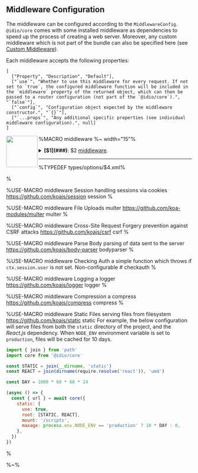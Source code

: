 ## Middleware Configuration

The middleware can be configured according to the `MiddlewareConfig`. `@idio/core` comes with some installed middleware as dependencies to speed up the process of creating a web server. Moreover, any custom middleware which is not part of the bundle can also be specified here (see [Custom Middleware](#custom-middleware)).

Each middleware accepts the following properties:

```table
[
  ["Property", "Description", "Default"],
  ["`use`", "Whether to use this middleware for every request. If not set to `true`, the configured middleware function will be included in the `middleware` property of the returned object, which can then be passed to a router configuration (not part of the `@idio/core`).", "`false`"],
  ["`config`", "Configuration object expected by the middleware constructor.", "`{}`"],
  ["`...props`", "Any additional specific properties (see individual middleware configuration).", null]
]
```


%MACRO middleware
%~ width="15"%
<img src="images/$4.svg" align="left" width="85">
<details>
<summary><strong>[$1](###)</strong>: $2 <a href="$3">middleware</a>.
<hr/>

%TYPEDEF types/options/$4.xml%
</summary>

%TYPEDEF types/config/$4.xml%

$5
</details>
%

%USE-MACRO middleware
<data>Session</data>
<data>handling sessions via cookies</data>
<data>https://github.com/koajs/session</data>
<data>session</data>
<data/>
%

%USE-MACRO middleware
<data>File Uploads</data>
<data>multer</data>
<data>https://github.com/koa-modules/multer</data>
<data>multer</data>
<data/>
%

%USE-MACRO middleware
<data>Cross-Site Request Forgery</data>
<data>prevention against CSRF attacks</data>
<data>https://github.com/koajs/csrf</data>
<data>csrf</data>
<data/>
%

%USE-MACRO middleware
<data>Parse Body</data>
<data>parsing of data sent to the server</data>
<data>https://github.com/koajs/body-parser</data>
<data>bodyparser</data>
<data/>
%

%USE-MACRO middleware
<data>Checking Auth</data>
<data>a simple function which throws if <code>ctx.session.user</code> is not set. Non-configurable</data>
<data>#</data>
<data>checkauth</data>
<data/>
%

%USE-MACRO middleware
<data>Logging</data>
<data>a logger</data>
<data>https://github.com/koajs/logger</data>
<data>logger</data>
<data/>
%

%USE-MACRO middleware
<data>Compression</data>
<data>a compress</data>
<data>https://github.com/koajs/compress</data>
<data>compress</data>
<data/>
%

%USE-MACRO middleware
<data>Static Files</data>
<data>serving files from filesystem</data>
<data>https://github.com/koajs/static</data>
<data>static</data>
<data>
For example, the below configuration will serve files from both the `static` directory of the project, and the _React.js_ dependency. When `NODE_ENV` environment variable is set to `production`, files will be cached for 10 days.

```js
import { join } from 'path'
import core from '@idio/core'

const STATIC = join(__dirname, 'static')
const REACT = join(dirname(require.resolve('react')), 'umd')

const DAY = 1000 * 60 * 60 * 24

(async () => {
  const { url } = await core({
    static: {
      use: true,
      root: [STATIC, REACT],
      mount: '/scripts',
      maxage: process.env.NODE_ENV == 'production' ? 10 * DAY : 0,
    },
  })
})
```
</data>
%

%~%